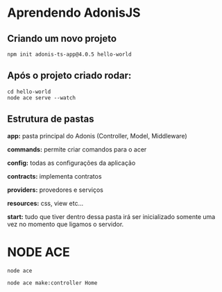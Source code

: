 # Aprendendo AdonisJS


## Criando um novo projeto  
`npm init adonis-ts-app@4.0.5 hello-world`  

## Após o projeto criado rodar:
`cd hello-world`  
`node ace serve --watch`  

## Estrutura de pastas
**app:** pasta principal do Adonis (Controller, Model, Middleware)  

**commands:** permite criar comandos para o acer  

**config:** todas as configurações da aplicação  

**contracts:** implementa contratos

**providers:** provedores e serviços  

**resources:** css, view etc...

**start:** tudo que tiver dentro dessa pasta irá ser inicializado somente uma vez no momento que ligamos o servidor.  

# NODE ACE  
`node ace`  

`node ace make:controller Home`  



